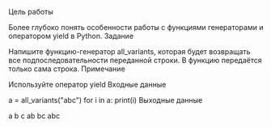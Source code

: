 Цель работы

Более глубоко понять особенности работы с функциями
генераторами и оператором yield в Python.
Задание

Напишите функцию-генератор all_variants, которая 
будет возвращать все подпоследовательности переданной
строки. В функцию передаётся только сама строка.
Примечание

Используйте оператор yield
Входные данные

a = all_variants("abc")
for i in a:
print(i)
Выходные данные

a
b
c
ab
bc
abc